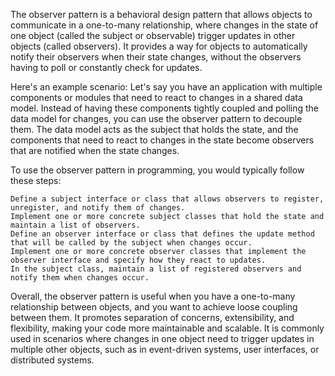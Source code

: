The observer pattern is a behavioral design pattern that allows objects to communicate in a one-to-many relationship, where changes in the state of one object (called the subject or observable) trigger updates in other objects (called observers). It provides a way for objects to automatically notify their observers when their state changes, without the observers having to poll or constantly check for updates.

Here's an example scenario: Let's say you have an application with multiple components or modules that need to react to changes in a shared data model. Instead of having these components tightly coupled and polling the data model for changes, you can use the observer pattern to decouple them. The data model acts as the subject that holds the state, and the components that need to react to changes in the state become observers that are notified when the state changes.

To use the observer pattern in programming, you would typically follow these steps:

    Define a subject interface or class that allows observers to register, unregister, and notify them of changes.
    Implement one or more concrete subject classes that hold the state and maintain a list of observers.
    Define an observer interface or class that defines the update method that will be called by the subject when changes occur.
    Implement one or more concrete observer classes that implement the observer interface and specify how they react to updates.
    In the subject class, maintain a list of registered observers and notify them when changes occur.

Overall, the observer pattern is useful when you have a one-to-many relationship between objects, and you want to achieve loose coupling between them. It promotes separation of concerns, extensibility, and flexibility, making your code more maintainable and scalable. It is commonly used in scenarios where changes in one object need to trigger updates in multiple other objects, such as in event-driven systems, user interfaces, or distributed systems.
